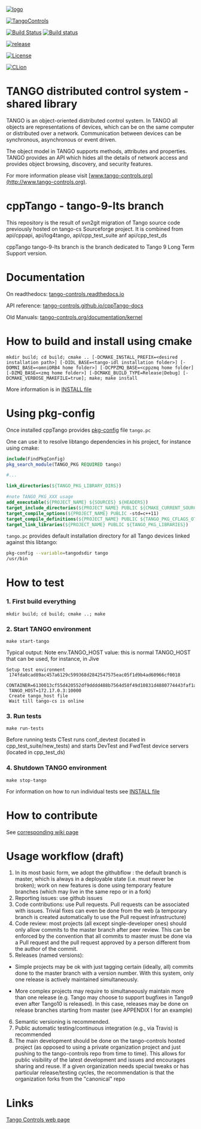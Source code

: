 [![logo](http://www.tango-controls.org/static/tango/img/logo_tangocontrols.png)](http://www.tango-controls.org)


[![TangoControls](https://img.shields.io/badge/-Tango--Controls-7ABB45.svg?style=flat&logo=%20data%3Aimage%2Fpng%3Bbase64%2CiVBORw0KGgoAAAANSUhEUgAAACAAAAAkCAYAAADo6zjiAAAABHNCSVQICAgIfAhkiAAAAAlwSFlzAAALEwAACxMBAJqcGAAAAsFJREFUWIXtl01IFVEYht9zU%2FvTqOxShLowlOgHykWUGEjUKqiocB1FQURB0KJaRdGiaFM7gzZRLWpTq2olhNQyCtpYCP1gNyIoUTFNnxZzRs8dzvw4Q6564XLnfOf73vedc2a%2BmZEKALgHrC3CUUR8CxZFeEoFalsdM4uLmMgFoIlZLJp3A9ZE4S2oKehhlaR1BTnyg2ocnW%2FxsxEDhbYij4EPVncaeASMAavnS%2FwA8NMaqACNQCew3f4as3KZOYh2SuqTVJeQNiFpn6QGSRVjTH9W%2FiThvcCn6H6n4BvQDvQWFT%2BSIDIFDAKfE3KOAQeBfB0XGPeQvgE67P8ZoB44DvTHmFgJdOQRv%2BUjc%2BavA9siNTWemgfA3TwGquCZ3w8szFIL1ALngIZorndvgJOR0GlP2gtJkzH%2Bd0fGFxW07NqY%2FCrx5QRXcYjbCbmxF1dkBSbi8kpACah3Yi2Sys74cVyxMWY6bk5BTwgRe%2BYlSzLmxNpU3aBeJogk4XWWpJKUeiap3RJYCpQj4QWZDQCuyIAk19Auj%2BAFYGZZjTGjksaBESB8P9iaxUBIaJzjZcCQcwHdj%2BS2Al0xPOeBYYKHk4vfmQ3Y8YkIwRUb7wQGU7j2ePrA1URx93ayd8UpD8klyPbSQfCOMIO05MbI%2BDvwBbjsMdGTwlX21AAMZzEerkaI9zFkP4AeYCPBg6gNuEb6I%2FthFgN1KSQupqzoRELOSed4DGiJala1UmOMr2U%2Bl%2FTWEy9Japa%2Fy41IWi%2FJ3d4%2FkkaAw0Bz3AocArqApwTvet3O3GbgV8qqjAM7bf4N4KMztwTodcYVyelywKSCD5V3xphNXoezuTskNSl4bgxJ6jPGVJJqbN0aSV%2Bd0M0aO7FCs19Jo2lExphXaTkxdRVgQFK7DZVDZ8%2BcpdmQh3wuILh7ut3AEyt%2B51%2BL%2F0cUfwFOX0t0StltmQAAAABJRU5ErkJggg%3D%3D)](http://www.tango-controls.org)

[![Build Status](https://travis-ci.org/tango-controls/cppTango.svg?branch=tango-9-lts)](https://travis-ci.org/tango-controls/cppTango)
[![Build status](https://ci.appveyor.com/api/projects/status/avaox4tnjm7vff13/branch/tango-9-lts?svg=true)](https://ci.appveyor.com/project/bourtemb/cpptango-tt3w8/branch/tango-9-lts)

[![release](https://img.shields.io/github/release/tango-controls/cppTango.svg?style=flat)](https://github.com/tango-controls/cppTango/releases/9.3.0)

[![License](https://img.shields.io/badge/license-LGPL--3.0-blue.svg)](https://github.com/tango-controls/cppTango/blob/master/LICENSE)


[![CLion](https://img.shields.io/badge/-Developed%20using%20CLion-blue.svg?style=flat-square&logo=data%3Aimage%2Fpng%3Bbase64%2CiVBORw0KGgoAAAANSUhEUgAAACgAAAAoCAYAAACM%2FrhtAAAABHNCSVQICAgIfAhkiAAAAAlwSFlzAAALEwAACxMBAJqcGAAAA%2FlJREFUWIXtWE2IHFUQ%2Fup1b3ZdFXo2Ih5UUCciGnQPKogIuxcRRM0iCPGkEsXDol5MQDaCsmd%2FIBcPXoIkp9WDiAGRHW9elAQX9NCra8hB3SwjQhJ7Zl59Hvp1b%2Ff2z%2Fw4Iwj7DcW84U1XffNV1evqAfaxj%2F8xjv%2B%2Bxui%2B9zjJGDLqhc1whQCwcWQOlwNip6F44PM3R%2FZXhaEdJsQSbByZw3YjJng5UHxx%2BrPZ9%2FHtterrT5L0APoQ6SA89G4tB%2F%2FfkEshgDp7%2BPVnrp4KnsbyO2%2BlgS9121zY%2BgCEB6oH0oUV7RtzIAUriQH4YWkO23OK7Qax3VDsBLGSOwFx5skIiVqAl65JD2K6EIkgJkLYrFaxVsG1v77niT8%2B7fsDiF0FrQGsB3zyhIXoTEwKfo4cIAAVgAfQq%2FVdq2BWubC52pfoMLjjxw8hpuNU7FSqaOqcqJ0COPbGdPAAGqSpr0AlwVd%2BXSOtD1V%2FIiRJA8KANAANmuHbpXVeSfDcn1ug%2BqD1YyUzCIIAJAu2Gzz%2FuRxJ%2FcVGllOpJEj1oY4cNd9L7XYbALC0tASREdWlicPTqYjyNFd2Ma0ftycE2dMqUSZLbDSSjpgYCAw2D50sdVJJUNWHuJeZUA2KxAr%2BfM%2Fx4c%2FBWEEBKNCJdLIANPjl3tdqnZfW4Mrmd1Q75WrQL9TgeGCqwudQGvmjiyHEJFsCRb7esl26uLiI9fX1dC%2BLhYWFdN1qtfJBaLB1%2BFjf1JR%2B4eDXaxRjIcbCmB7EWPz26At5%2FyXHSEKwbq9f7L0oVZDJHYQCJSAlvuo6d%2BSjZ1CCan0IBUKBgWCQWpkUyhVUH3EG4vrrXWmMPXDw5Tna7gxsdxpXn32kUvKCNKfCS0y71%2FroXGmAWj8SjQKqSW36zAX6p3%2Bi%2BXirULwFBU9cuAgxU7DdGQgIEYKm%2F%2BQ7NMHkFsd4mqH6pUIUFFTrw3ZnAI2HS9LkLiwbEhLLHit9CWrsN2cv31ZIdUFBtQcgovHzgoizSSgYz4NZgmUoEIyOzsv02fOuFtxgkNkf2xGiBppV79jtg0%2FU0dF5oXpAJg3jBukB6kHVi4fiCvSVY%2FrseYqoSzv3vCtECIjilsNfFUmoj150fWo2mkWvMwvrLF5fh8cOBmg9ddPwzyRAoqZTMq0Zs7t2nfgGXi1e7O5GiaVd65Sj9UDrV5IbiCAARM%2FPy%2FLdN2cIuc5mfI5tPP4glpu3SthczQUiADpiqSU%2F1k1JdekFRvjrI0l5kuZrzz1U6qMZrlDtAfT%2BvmHXosSStM9CX7pz%2BHmwDtkGqiIHAGFzVWIJMwqmTeEU3PMwVoZJPfSW4v7WN9xse07RG2FfvOs%2Fjb%2BPfYyCfwCkWUhIKg3GkwAAAABJRU5ErkJggg%3D%3D)](http://www.jetbrains.com/clion)

# TANGO distributed control system - shared library

TANGO is an object-oriented distributed control system. In TANGO all objects are representations of devices, which can be on the same computer or distributed over a network. Communication between devices can be synchronous, asynchronous or event driven.

The object model in TANGO supports methods, attributes and properties. TANGO provides an API which hides all the details of network access and provides object browsing, discovery, and security features. 

For more information please visit [www.tango-controls.org](http://www.tango-controls.org).

# cppTango - tango-9-lts branch
This repository is the result of svn2git migration of Tango source code previously hosted on tango-cs Sourceforge project. It is combined from api/cppapi, api/log4tango, api/cpp_test_suite anf api/cpp_test_ds

cppTango tango-9-lts branch is the branch dedicated to Tango 9 Long Term Support version.

# Documentation

On readthedocs: [tango-controls.readthedocs.io](http://tango-controls.readthedocs.io)

API reference: [tango-controls.github.io/cppTango-docs](https://tango-controls.github.io/cppTango-docs/index.html)

Old Manuals: [tango-controls.org/documentation/kernel](http://www.tango-controls.org/documentation/kernel/)


# How to build and install using cmake

`mkdir build; cd build; cmake .. [-DCMAKE_INSTALL_PREFIX=<desired installation path>] [-DIDL_BASE=<tango-idl installation folder>] [-DOMNI_BASE=<omniORB4 home folder>] [-DCPPZMQ_BASE=<cppzmq home folder][-DZMQ_BASE=<zmq home folder>] [-DCMAKE_BUILD_TYPE=Release|Debug] [-DCMAKE_VERBOSE_MAKEFILE=true]; make; make install`

More information is in [INSTALL file](https://github.com/tango-controls/cppTango/blob/tango-9-lts/INSTALL.md) 

# Using pkg-config

Once installed cppTango provides [pkg-config](https://en.wikipedia.org/wiki/Pkg-config) file `tango.pc`

One can use it to resolve libtango dependencies in his project, for instance using cmake:
 
```cmake
include(FindPkgConfig)
pkg_search_module(TANGO_PKG REQUIRED tango)

#...

link_directories(${TANGO_PKG_LIBRARY_DIRS})

#note TANGO_PKG_XXX usage
add_executable(${PROJECT_NAME} ${SOURCES} ${HEADERS})
target_include_directories(${PROJECT_NAME} PUBLIC ${CMAKE_CURRENT_SOURCE_DIR} ${TANGO_PKG_INCLUDE_DIRS})
target_compile_options(${PROJECT_NAME} PUBLIC -std=c++11)
target_compile_definitions(${PROJECT_NAME} PUBLIC ${TANGO_PKG_CFLAGS_OTHER})
target_link_libraries(${PROJECT_NAME} PUBLIC ${TANGO_PKG_LIBRARIES})
``` 

`tango.pc` provides default installation directory for all Tango devices linked against this libtango:

```bash
pkg-config --variable=tangodsdir tango
/usr/bin
```

# How to test

### 1. First build everything

 `mkdir build; cd build; cmake ..; make`

### 2. Start TANGO environment

 `make start-tango`
 
 Typical output:
Note env.TANGO_HOST value: this is normal TANGO_HOST that can be used, for instance, in Jive

```
Setup test environment
 174fda8cad89ac457a6129c599368d2842547575eac05f1d9b4ad60966cf0018
 CONTAINER=6130013cf55d420552df9dddd488b7564d58f49d10831d4880774443faf1a22b
 TANGO_HOST=172.17.0.3:10000
 Create tango_host file
 Wait till tango-cs is online
```

### 3. Run tests
 `make run-tests`

 Before running tests CTest runs conf_devtest (located in cpp_test_suite/new_tests) and starts DevTest and FwdTest device servers (located in cpp_test_ds)

### 4. Shutdown TANGO environment
 `make stop-tango`

For information on how to run individual tests see [INSTALL file](https://github.com/tango-controls/cppTango/blob/master/INSTALL.md)

# How to contribute

See [corresponding wiki page](https://github.com/tango-controls/cppTango/wiki/Contribution-Guide)

# Usage workflow (draft)


1. In its most basic form, we adopt the githubflow : the default branch is master, which is always in a deployable state (i.e. must never be broken); work on new features is done using temporary feature branches (which may live in the same repo or in a fork)
2. Reporting issues: use github issues
3. Code contributions: use Pull requests. Pull requests can be associated with issues. Trivial fixes can even be done from the web (a temporary branch is created automatically to use the Pull request infrastructure)
4. Code review: most projects (all except single-developer ones) should only allow commits to the master branch after peer review. This can be enforced by the convention that all commits to master must be done via a Pull request and the pull request approved by a person different from the author of the commit.
5. Releases (named versions):
  * Simple projects may be ok with just tagging certain (ideally, all) commits done to the master branch with a version number. With this system, only one release is actively maintained simultaneously.
        
  * More complex projects may require to simultaneously maintain more than one release (e.g. Tango may choose to support bugfixes in Tango9 even after Tango10 is released). In this case, releases may be done on release branches starting from master (see APPENDIX I for an example)
6. Semantic versioning is recommended.
7. Public automatic testing/continuous integration (e.g., via Travis) is recommended
8. The main development should be done on the tango-controls hosted project (as opposed to using a private organization project and just pushing to the tango-controls repo from time to time). This allows for public visibility of the latest development and issues and encourages sharing and reuse. If a given organization needs special tweaks or has particular release/testing cycles, the recommendation is that the organization forks from the "canonical" repo


# Links

[Tango Controls web page](http://tango-controls.org)
